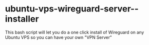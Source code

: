 # ubuntu-vps-wireguard-server--installer
This bash script will let you do a one click install of Wireguard on any Ubuntu VPS so you can have your own "VPN Server"
